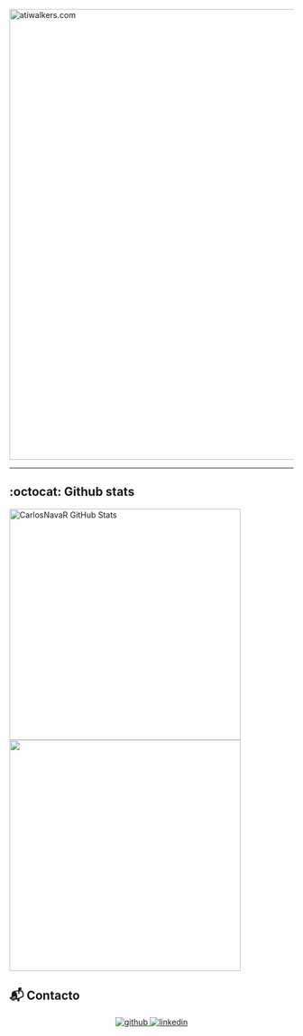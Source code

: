 
<img align="Center" alt="atiwalkers.com"  width="800px" src="https://mir-s3-cdn-cf.behance.net/project_modules/max_1200/80bede73356013.5c376e1f9df7f.gif" style="{
    position:absolute;
    left: -100%;
    right: -100%;
    top: -100%;
    bottom: -100%;
    margin: auto;
    min-height: 100%;
    min-width: 100%;
}"/>

<hr/>

## :octocat: Github stats  ##

<a href="https://github.com/CarlosNavaR">
  <img align="center" src="https://github-readme-stats.vercel.app/api?username=CarlosNavaR&theme=buefy&show_icons=true" alt="CarlosNavaR GitHub Stats" width="410px"/>
</a>

<a href="https://github.com/CarlosNavaR">
  <img align="center" src="https://github-readme-stats.vercel.app/api/top-langs/?username=CarlosNavaR&theme=buefy&layout=compact" width="410px"/>
</a>

## :mailbox_with_mail: Contacto ##

<div align="center">
    <a href="https://github.com/CarlosNavaR" target="_blank">
    <img src=https://img.shields.io/badge/github-%2324292e.svg?&style=for-the-badge&logo=github&logoColor=white alt=github style="margin-bottom: 5px; "/>
    </a>
    <a href="https://www.linkedin.com/in/Carlos-NavaR/" target="_blank">
    <img src=https://img.shields.io/badge/linkedin-%231E77B5.svg?&style=for-the-badge&logo=linkedin&logoColor=white alt=linkedin style="margin-bottom: 5px;" />
    </a>  
</div>  
